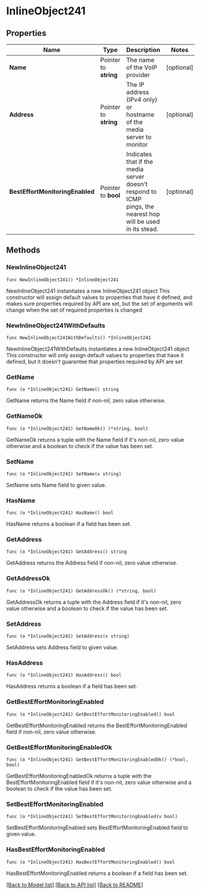 # InlineObject241

## Properties

Name | Type | Description | Notes
------------ | ------------- | ------------- | -------------
**Name** | Pointer to **string** | The name of the VoIP provider | [optional] 
**Address** | Pointer to **string** | The IP address (IPv4 only) or hostname of the media server to monitor | [optional] 
**BestEffortMonitoringEnabled** | Pointer to **bool** | Indicates that if the media server doesn&#39;t respond to ICMP pings, the nearest hop will be used in its stead. | [optional] 

## Methods

### NewInlineObject241

`func NewInlineObject241() *InlineObject241`

NewInlineObject241 instantiates a new InlineObject241 object
This constructor will assign default values to properties that have it defined,
and makes sure properties required by API are set, but the set of arguments
will change when the set of required properties is changed

### NewInlineObject241WithDefaults

`func NewInlineObject241WithDefaults() *InlineObject241`

NewInlineObject241WithDefaults instantiates a new InlineObject241 object
This constructor will only assign default values to properties that have it defined,
but it doesn't guarantee that properties required by API are set

### GetName

`func (o *InlineObject241) GetName() string`

GetName returns the Name field if non-nil, zero value otherwise.

### GetNameOk

`func (o *InlineObject241) GetNameOk() (*string, bool)`

GetNameOk returns a tuple with the Name field if it's non-nil, zero value otherwise
and a boolean to check if the value has been set.

### SetName

`func (o *InlineObject241) SetName(v string)`

SetName sets Name field to given value.

### HasName

`func (o *InlineObject241) HasName() bool`

HasName returns a boolean if a field has been set.

### GetAddress

`func (o *InlineObject241) GetAddress() string`

GetAddress returns the Address field if non-nil, zero value otherwise.

### GetAddressOk

`func (o *InlineObject241) GetAddressOk() (*string, bool)`

GetAddressOk returns a tuple with the Address field if it's non-nil, zero value otherwise
and a boolean to check if the value has been set.

### SetAddress

`func (o *InlineObject241) SetAddress(v string)`

SetAddress sets Address field to given value.

### HasAddress

`func (o *InlineObject241) HasAddress() bool`

HasAddress returns a boolean if a field has been set.

### GetBestEffortMonitoringEnabled

`func (o *InlineObject241) GetBestEffortMonitoringEnabled() bool`

GetBestEffortMonitoringEnabled returns the BestEffortMonitoringEnabled field if non-nil, zero value otherwise.

### GetBestEffortMonitoringEnabledOk

`func (o *InlineObject241) GetBestEffortMonitoringEnabledOk() (*bool, bool)`

GetBestEffortMonitoringEnabledOk returns a tuple with the BestEffortMonitoringEnabled field if it's non-nil, zero value otherwise
and a boolean to check if the value has been set.

### SetBestEffortMonitoringEnabled

`func (o *InlineObject241) SetBestEffortMonitoringEnabled(v bool)`

SetBestEffortMonitoringEnabled sets BestEffortMonitoringEnabled field to given value.

### HasBestEffortMonitoringEnabled

`func (o *InlineObject241) HasBestEffortMonitoringEnabled() bool`

HasBestEffortMonitoringEnabled returns a boolean if a field has been set.


[[Back to Model list]](../README.md#documentation-for-models) [[Back to API list]](../README.md#documentation-for-api-endpoints) [[Back to README]](../README.md)


